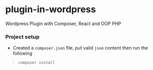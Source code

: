 # plugin-in-wordpress
Wordpress Plugin with Composer, React and OOP PHP

### Project setup
- Created a `composer.json` file, put valid `json` content then run the following
> `composer install`
